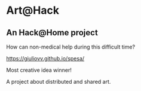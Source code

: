 # Art@Hack
## An Hack@Home project

How can non-medical help during this difficult time?

https://giuliovv.github.io/spesa/

Most creative idea winner!

A project about distributed and shared art.

